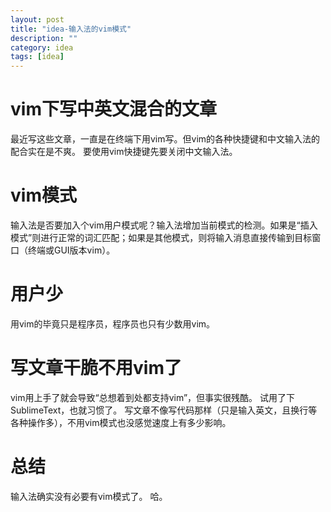 ```yaml
---
layout: post
title: "idea-输入法的vim模式"
description: ""
category: idea
tags: [idea]
---
```


# vim下写中英文混合的文章
最近写这些文章，一直是在终端下用vim写。但vim的各种快捷键和中文输入法的配合实在是不爽。
要使用vim快捷键先要关闭中文输入法。

# vim模式
输入法是否要加入个vim用户模式呢？输入法增加当前模式的检测。如果是“插入模式”则进行正常的词汇匹配；如果是其他模式，则将输入消息直接传输到目标窗口（终端或GUI版本vim）。

# 用户少
用vim的毕竟只是程序员，程序员也只有少数用vim。

# 写文章干脆不用vim了
vim用上手了就会导致“总想着到处都支持vim”，但事实很残酷。
试用了下SublimeText，也就习惯了。
写文章不像写代码那样（只是输入英文，且换行等各种操作多），不用vim模式也没感觉速度上有多少影响。

# 总结
输入法确实没有必要有vim模式了。
哈。
